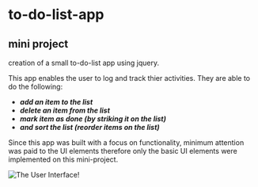 # to-do-list-app
## mini project

creation of a small to-do-list app using jquery.

This app enables the user to log and track thier activities. They are able to do the following:
- ***add an item to the list*** 
- ***delete an item from the list*** 
- ***mark item as done (by striking it on the list)*** 
- ***and sort the list (reorder items on the list)***
 
Since this app was built with a focus on functionality, minimum attention was paid to the UI elements therefore only the basic UI elements were implemented on this  mini-project.


![The User Interface!](/desktop/to-do-list-app/img/to.do.list-app-interface.png "the interface")
